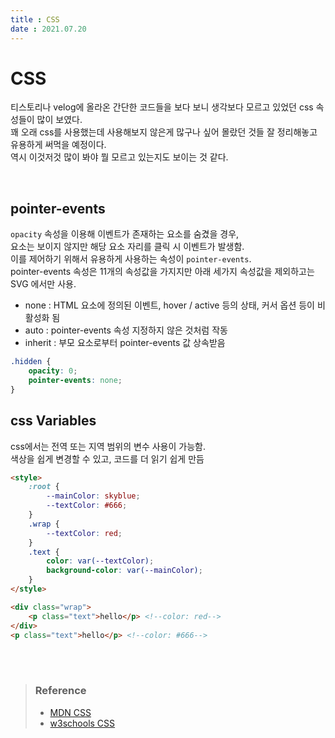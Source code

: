 ```yaml
---
title : CSS  
date : 2021.07.20
---
```


# CSS 

티스토리나 velog에 올라온 간단한 코드들을 보다 보니 생각보다 모르고 있었던 css 속성들이 많이 보였다.  
꽤 오래 css를 사용했는데 사용해보지 않은게 많구나 싶어 몰랐던 것들 잘 정리해놓고 유용하게 써먹을 예정이다.    
역시 이것저것 많이 봐야 뭘 모르고 있는지도 보이는 것 같다.  

<br>

## pointer-events
`opacity` 속성을 이용해 이벤트가 존재하는 요소를 숨겼을 경우,   
요소는 보이지 않지만 해당 요소 자리를 클릭 시 이벤트가 발생함.  
이를 제어하기 위해서 유용하게 사용하는 속성이 `pointer-events`.  
pointer-events 속성은 11개의 속성값을 가지지만 아래 세가지 속성값을 제외하고는 SVG 에서만 사용.
* none : HTML 요소에 정의된 이벤트, hover / active 등의 상태, 커서 옵션 등이 비활성화 됨  
* auto : pointer-events 속성 지정하지 않은 것처럼 작동    
* inherit : 부모 요소로부터 pointer-events 값 상속받음  
```css
.hidden {
    opacity: 0;
    pointer-events: none;
}
```

## css Variables
css에서는 전역 또는 지역 범위의 변수 사용이 가능함.  
색상을 쉽게 변경할 수 있고, 코드를 더 읽기 쉽게 만듬  
```html
<style>
    :root {
        --mainColor: skyblue;
        --textColor: #666;
    }
    .wrap {
        --textColor: red;
    }
    .text {
        color: var(--textColor);
        background-color: var(--mainColor);
    }
</style>

<div class="wrap">
    <p class="text">hello</p> <!--color: red-->
</div>
<p class="text">hello</p> <!--color: #666-->
```

<br>
<br>

> ### Reference
> * [MDN CSS](https://developer.mozilla.org/ko/docs/Web/CSS)
> * [w3schools CSS](https://www.w3schools.com/css)
